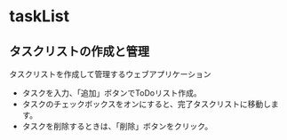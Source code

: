 # taskList

## タスクリストの作成と管理
タスクリストを作成して管理するウェブアプリケーション

 - タスクを入力、「追加」ボタンでToDoリスト作成。
 - タスクのチェックボックスをオンにすると、完了タスクリストに移動します。
 - タスクを削除するときは、「削除」ボタンをクリック。
